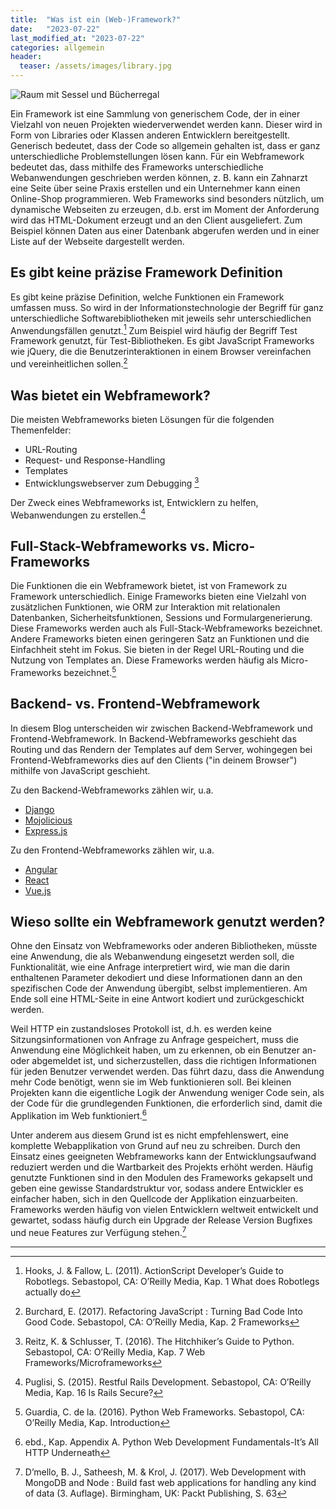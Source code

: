 ```yaml
---
title:  "Was ist ein (Web-)Framework?"
date:   "2023-07-22"
last_modified_at: "2023-07-22"
categories: allgemein
header:
  teaser: /assets/images/library.jpg
---
```


<img src="{{ site.url }}{{ site.baseurl }}/assets/images/library.jpg" alt="Raum mit Sessel und Bücherregal">

Ein Framework ist eine Sammlung von generischem Code, der in einer Vielzahl von neuen Projekten wiederverwendet werden kann. Dieser wird in Form von Libraries oder Klassen anderen Entwicklern <!--more--> bereitgestellt. Generisch bedeutet, dass der Code so allgemein gehalten ist, dass er ganz unterschiedliche Problemstellungen lösen kann. Für ein Webframework bedeutet das, dass mithilfe des Frameworks unterschiedliche Webanwendungen geschrieben werden können, z. B. kann ein Zahnarzt eine Seite über seine Praxis erstellen und ein Unternehmer kann einen Online-Shop programmieren. Web Frameworks sind besonders nützlich, um dynamische Webseiten zu erzeugen, d.b. erst im Moment der Anforderung wird das HTML-Dokument erzeugt und an den Client ausgeliefert. Zum Beispiel können Daten aus einer Datenbank abgerufen werden und in einer Liste auf der Webseite dargestellt werden. 

## Es gibt keine präzise Framework Definition

Es gibt keine präzise Definition, welche Funktionen ein Framework umfassen muss. So wird in der Informationstechnologie der Begriff für ganz unterschiedliche Softwarebibliotheken mit jeweils sehr unterschiedlichen Anwendungsfällen genutzt.[^1] Zum Beispiel wird häufig der Begriff Test Framework genutzt, für Test-Bibliotheken. Es gibt JavaScript Frameworks wie jQuery, die die Benutzerinteraktionen in einem Browser vereinfachen und vereinheitlichen sollen.[^2]

## Was bietet ein Webframework?

Die meisten Webframeworks bieten Lösungen für die folgenden Themenfelder: 
* URL-Routing
* Request- und Response-Handling
* Templates
* Entwicklungswebserver zum Debugging [^3]

Der Zweck eines Webframeworks ist, Entwicklern zu helfen, Webanwendungen zu erstellen.[^4]

## Full-Stack-Webframeworks vs. Micro-Frameworks

Die Funktionen die ein Webframework bietet, ist von Framework zu Framework unterschiedlich. Einige Frameworks bieten eine Vielzahl von zusätzlichen Funktionen, wie ORM zur Interaktion mit relationalen Datenbanken, Sicherheitsfunktionen, Sessions und Formulargenerierung. Diese Frameworks werden auch als Full-Stack-Webframeworks bezeichnet. Andere Frameworks bieten einen geringeren Satz an Funktionen und die Einfachheit steht im Fokus. Sie bieten in der Regel URL-Routing und die Nutzung von Templates an. Diese Frameworks werden häufig als Micro-Frameworks bezeichnet.[^5]

## Backend- vs. Frontend-Webframework

In diesem Blog unterscheiden wir zwischen Backend-Webframework und Frontend-Webframework. In  Backend-Webframeworks geschieht das Routing und das Rendern der Templates auf dem Server, wohingegen bei Frontend-Webframeworks dies auf den Clients ("in deinem Browser") mithilfe von JavaScript geschieht. 

Zu den Backend-Webframeworks zählen wir, u.a.
* [Django](https://www.djangoproject.com/)
* [Mojolicious](https://mojolicious.org/)
* [Express.js](https://expressjs.com/)

Zu den Frontend-Webframeworks zählen wir, u.a.
* [Angular](https://angular.io/)
* [React](https://react.dev/vue) 
* [Vue.js](https://vuejs.org/)


## Wieso sollte ein Webframework genutzt werden?

Ohne den Einsatz von Webframeworks oder anderen Bibliotheken, müsste eine Anwendung, die als Webanwendung eingesetzt werden soll, die Funktionalität, wie eine Anfrage interpretiert wird, wie man die darin enthaltenen Parameter dekodiert und diese Informationen dann an den spezifischen Code der Anwendung übergibt, selbst implementieren. Am Ende soll eine HTML-Seite in eine Antwort kodiert und zurückgeschickt werden. 

Weil HTTP ein zustandsloses Protokoll ist, d.h. es werden keine Sitzungsinformationen von Anfrage zu Anfrage gespeichert, muss die Anwendung eine Möglichkeit haben, um zu erkennen, ob ein Benutzer an- oder abgemeldet ist, und sicherzustellen, dass die richtigen Informationen für jeden Benutzer verwendet werden. Das führt dazu, dass die Anwendung mehr Code benötigt, wenn sie im Web funktionieren soll. Bei kleinen Projekten kann die eigentliche Logik der Anwendung weniger Code sein, als der Code für die grundlegenden Funktionen, die erforderlich sind, damit die Applikation im Web funktioniert.[^6]

Unter anderem aus diesem Grund ist es nicht empfehlenswert, eine komplette Webapplikation von Grund auf neu zu schreiben. Durch den Einsatz eines geeigneten Webframeworks kann der Entwicklungsaufwand reduziert werden und die Wartbarkeit des Projekts erhöht werden. Häufig genutzte Funktionen sind in den Modulen des Frameworks gekapselt und geben eine gewisse Standardstruktur vor, sodass andere Entwickler es einfacher haben, sich in den Quellcode der Applikation einzuarbeiten. Frameworks werden häufig von vielen Entwicklern weltweit entwickelt und gewartet, sodass häufig durch ein Upgrade der Release Version Bugfixes und neue Features zur Verfügung stehen.[^7]

--------------------------------------------------------

[^1]: Hooks, J. & Fallow, L. (2011). ActionScript Developer’s Guide to Robotlegs. Sebastopol, CA: O’Reilly Media, Kap. 1 What does Robotlegs actually do
[^2]: Burchard, E. (2017). Refactoring JavaScript : Turning Bad Code Into Good Code. Sebastopol, CA: O’Reilly Media, Kap. 2 Frameworks
[^3]: Reitz, K. & Schlusser, T. (2016). The Hitchhiker’s Guide to Python. Sebastopol, CA: O’Reilly Media, Kap. 7 Web Frameworks/Microframeworks
[^4]: Puglisi, S. (2015). Restful Rails Development. Sebastopol, CA: O’Reilly Media, Kap. 16 Is Rails Secure?
[^5]: Guardia, C. de la. (2016). Python Web Frameworks. Sebastopol, CA: O’Reilly Media, Kap. Introduction
[^6]: ebd., Kap. Appendix A. Python Web Development Fundamentals-It’s All HTTP Underneath
[^7]: D’mello, B. J., Satheesh, M. & Krol, J. (2017). Web Development with MongoDB and Node : Build fast web applications for handling any kind of data (3. Auflage). Birmingham, UK: Packt Publishing, S. 63

